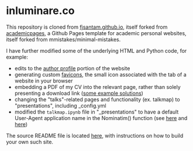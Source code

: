 # inluminare.co

This repository is cloned from [fjsantam.github.io](https://github.com/fjsantam/fjsantam.github.io), itself forked from [academicpages](https://github.com/academicpages/academicpages.github.io), a Github Pages template for academic personal websites, itself forked from mmistakes/minimal-mistakes. 

I have further modified some of the underlying HTML and Python code, for example: 
* edits to the [author profile](_includes/author-profile.html) portion of the website 
* generating custom [favicons](images/favicon), the small icon associated with the tab of a website in your browser
* embedding a PDF of my CV into the relevant page, rather than solely presenting a download link ([some example solutions](https://stackoverflow.com/questions/291813/recommended-way-to-embed-pdf-in-html))
* changing the "talks"-related pages and functionality (ex. talkmap) to "presentations", including \_config.yml
* modified the `talkmap.ipynb` file in "\_presentations" to have a default User-Agent application name in the Nominatim() function (see [here](https://geopy.readthedocs.io/en/stable/#nominatim) and [here](https://help.openstreetmap.org/questions/75718/what-is-or-how-to-decide-valid-http-user-agent-application-name-to-avoid-osm-blockage))

The source README file is located [here](README_source.md), with instructions on how to build your own such site.
